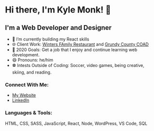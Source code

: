 # Hi there, I'm Kyle Monk! 👋

## I'm a Web Developer and Designer

-   🌱 I’m currently building my React skills
-   🌐 Client Work: [Winters FAmily Restaurant](https://wintersfamilyrestaurant.com/) and [Grundy County COAD](https://grundycoad.com/)
-   🥅 2020 Goals: Get a job that I enjoy and continue learning web development.
-   😄 Pronouns: he/him
-   ⚽ Intests Outside of Coding: Soccer, video games, being creative, skiing, and reading.

### Connect With Me:

-   [My Website](kyejmonk.com)
-   [LinkedIn](https://www.linkedin.com/in/kylejmonk/)

### Languages & Tools:

HTML, CSS, SASS, JavaScript, React, Node, WordPress, VS Code, SQL
